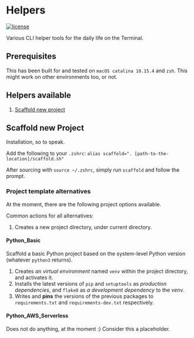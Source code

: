 # Helpers

[![license](https://img.shields.io/github/license/janikarh/helpers)](https://github.com/janikarh/helpers/blob/master/LICENSE)

Various CLI helper tools for the daily life on the Terminal.

## Prerequisites

This has been built for and tested on `macOS catalina 10.15.4` and `zsh`. This might work on other environments too, or not.

## Helpers available

1. [Scaffold new project](#scaffold-new-project)


## Scaffold new Project

Installation, so to speak.

Add the following to your `.zshrc`:
`alias scaffold=". [path-to-the-location]/scaffold.sh"`

After sourcing with `source ~/.zshrc`, simply run `scaffold` and follow the prompt.

### Project template alternatives

At the moment, there are the following project options available.

Common actions for all alternatives:

1. Creates a new project directory, under current directory.

#### Python_Basic

Scaffold a basic Python project based on the system-level Python version (whatever `python3` returns).

1. Creates *an virtual environment* named `venv` within the project directory, and activates it.
2. Installs the latest versions of `pip` and `setuptools` as *production dependencies*, and `flake8` as *a development dependency* to the *venv*.
3. Writes and **pins** the versions of the previous packages to `requirements.txt` and `requirements-dev.txt` respectively.


#### Python_AWS_Serverless

Does not do anything, at the moment :) Consider this a placeholder.
